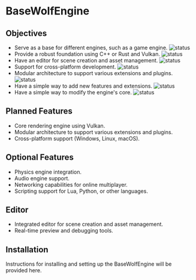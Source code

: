 # BaseWolfEngine

## Objectives
- Serve as a base for different engines, such as a game engine. ![status](https://img.shields.io/badge/status-in%20progress-yellow)
- Provide a robust foundation using C++ or Rust and Vulkan. ![status](https://img.shields.io/badge/status-in%20progress-yellow)
- Have an editor for scene creation and asset management. ![status](https://img.shields.io/badge/status-not%20started-red)
- Support for cross-platform development. ![status](https://img.shields.io/badge/status-not%20started-red)
- Modular architecture to support various extensions and plugins. ![status](https://img.shields.io/badge/status-not%20started-red)
- Have a simple way to add new features and extensions. ![status](https://img.shields.io/badge/status-not%20started-red)
- Have a simple way to modify the engine's core. ![status](https://img.shields.io/badge/status-not%20started-red)

## Planned Features
- Core rendering engine using Vulkan.
- Modular architecture to support various extensions and plugins.
- Cross-platform support (Windows, Linux, macOS).

## Optional Features
- Physics engine integration.
- Audio engine support.
- Networking capabilities for online multiplayer.
- Scripting support for Lua, Python, or other languages.

## Editor
- Integrated editor for scene creation and asset management.
- Real-time preview and debugging tools.

## Installation
Instructions for installing and setting up the BaseWolfEngine will be provided here.